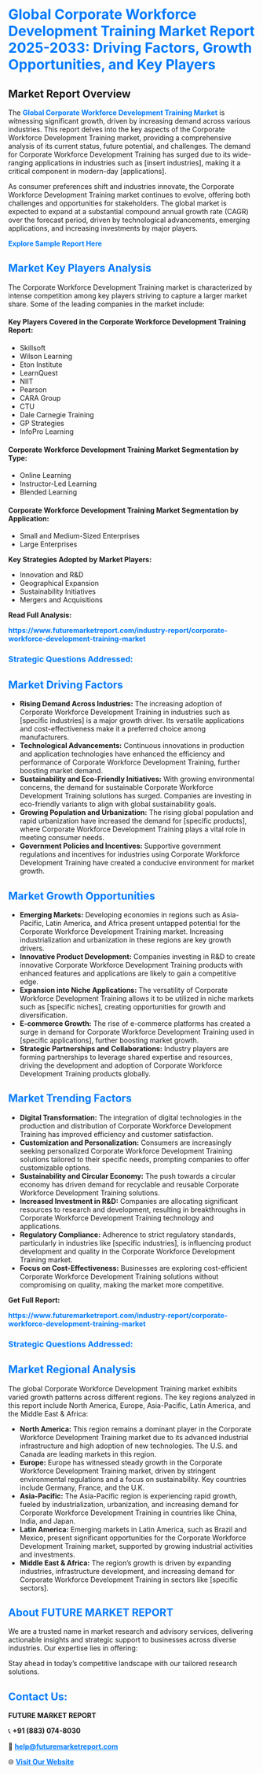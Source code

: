 <h1 style="color: #007BFF;">Global Corporate Workforce Development Training Market Report 2025-2033: Driving Factors, Growth Opportunities, and Key Players</h1>

<section id="overview">
<h2>Market Report Overview</h2>
<p>The <a href="https://www.futuremarketreport.com/industry-report/corporate-workforce-development-training-market" style="color: #007BFF; text-decoration: none;"><strong>Global Corporate Workforce Development Training Market</strong></a> is witnessing significant growth, driven by increasing demand across various industries. This report delves into the key aspects of the Corporate Workforce Development Training market, providing a comprehensive analysis of its current status, future potential, and challenges. The demand for Corporate Workforce Development Training has surged due to its wide-ranging applications in industries such as [insert industries], making it a critical component in modern-day [applications].</p>
<p>As consumer preferences shift and industries innovate, the Corporate Workforce Development Training market continues to evolve, offering both challenges and opportunities for stakeholders. The global market is expected to expand at a substantial compound annual growth rate (CAGR) over the forecast period, driven by technological advancements, emerging applications, and increasing investments by major players.</p>
</section>

<section id="overview">
<p><a href="https://www.futuremarketreport.com/request-sample/reportId=51258" style="color: #007BFF; text-decoration: none;"><strong>Explore Sample Report Here</strong></a></p>
</section>

<section id="key-players">
<h2 style="color: #007BFF;">Market Key Players Analysis</h2>
<p>The Corporate Workforce Development Training market is characterized by intense competition among key players striving to capture a larger market share. Some of the leading companies in the market include:</p>
<h4>Key Players Covered in the Corporate Workforce Development Training Report:</h4>
<ul><li>Skillsoft</li><li>Wilson Learning</li><li>Eton Institute</li><li>LearnQuest</li><li>NIIT</li><li>Pearson</li><li>CARA Group</li><li>CTU</li><li>Dale Carnegie Training</li><li>GP Strategies</li><li>InfoPro Learning</li></ul>
<h4>Corporate Workforce Development Training Market Segmentation by Type:</h4>
<ul><li>Online Learning</li><li>Instructor-Led Learning</li><li>Blended Learning</li></ul>

<h4>Corporate Workforce Development Training Market Segmentation by Application:</h4>
<ul><li>Small and Medium-Sized Enterprises</li><li>Large Enterprises</li></ul>
<p><strong>Key Strategies Adopted by Market Players:</strong></p>
<ul>
<li>Innovation and R&D</li>
<li>Geographical Expansion</li>
<li>Sustainability Initiatives</li>
<li>Mergers and Acquisitions</li>
</ul>
</section>

<section>
<p><strong>Read Full Analysis: </strong></p><a href="https://www.futuremarketreport.com/industry-report/corporate-workforce-development-training-market" style="color: #007BFF; text-decoration: none;"><strong>https://www.futuremarketreport.com/industry-report/corporate-workforce-development-training-market</strong></a>
<h3 style="color: #007BFF;">Strategic Questions Addressed:</h3>
</section>

<section id="driving-factors">
<h2 style="color: #007BFF;">Market Driving Factors</h2>
<ul>
<li><strong>Rising Demand Across Industries:</strong> The increasing adoption of Corporate Workforce Development Training in industries such as [specific industries] is a major growth driver. Its versatile applications and cost-effectiveness make it a preferred choice among manufacturers.</li>
<li><strong>Technological Advancements:</strong> Continuous innovations in production and application technologies have enhanced the efficiency and performance of Corporate Workforce Development Training, further boosting market demand.</li>
<li><strong>Sustainability and Eco-Friendly Initiatives:</strong> With growing environmental concerns, the demand for sustainable Corporate Workforce Development Training solutions has surged. Companies are investing in eco-friendly variants to align with global sustainability goals.</li>
<li><strong>Growing Population and Urbanization:</strong> The rising global population and rapid urbanization have increased the demand for [specific products], where Corporate Workforce Development Training plays a vital role in meeting consumer needs.</li>
<li><strong>Government Policies and Incentives:</strong> Supportive government regulations and incentives for industries using Corporate Workforce Development Training have created a conducive environment for market growth.</li>
</ul>
</section>

<section id="growth-opportunities">
<h2 style="color: #007BFF;">Market Growth Opportunities</h2>
<ul>
<li><strong>Emerging Markets:</strong> Developing economies in regions such as Asia-Pacific, Latin America, and Africa present untapped potential for the Corporate Workforce Development Training market. Increasing industrialization and urbanization in these regions are key growth drivers.</li>
<li><strong>Innovative Product Development:</strong> Companies investing in R&D to create innovative Corporate Workforce Development Training products with enhanced features and applications are likely to gain a competitive edge.</li>
<li><strong>Expansion into Niche Applications:</strong> The versatility of Corporate Workforce Development Training allows it to be utilized in niche markets such as [specific niches], creating opportunities for growth and diversification.</li>
<li><strong>E-commerce Growth:</strong> The rise of e-commerce platforms has created a surge in demand for Corporate Workforce Development Training used in [specific applications], further boosting market growth.</li>
<li><strong>Strategic Partnerships and Collaborations:</strong> Industry players are forming partnerships to leverage shared expertise and resources, driving the development and adoption of Corporate Workforce Development Training products globally.</li>
</ul>
</section>

<section id="trending-factors">
<h2 style="color: #007BFF;">Market Trending Factors</h2>
<ul>
<li><strong>Digital Transformation:</strong> The integration of digital technologies in the production and distribution of Corporate Workforce Development Training has improved efficiency and customer satisfaction.</li>
<li><strong>Customization and Personalization:</strong> Consumers are increasingly seeking personalized Corporate Workforce Development Training solutions tailored to their specific needs, prompting companies to offer customizable options.</li>
<li><strong>Sustainability and Circular Economy:</strong> The push towards a circular economy has driven demand for recyclable and reusable Corporate Workforce Development Training solutions.</li>
<li><strong>Increased Investment in R&D:</strong> Companies are allocating significant resources to research and development, resulting in breakthroughs in Corporate Workforce Development Training technology and applications.</li>
<li><strong>Regulatory Compliance:</strong> Adherence to strict regulatory standards, particularly in industries like [specific industries], is influencing product development and quality in the Corporate Workforce Development Training market.</li>
<li><strong>Focus on Cost-Effectiveness:</strong> Businesses are exploring cost-efficient Corporate Workforce Development Training solutions without compromising on quality, making the market more competitive.</li>
</ul>
</section>

<section>
<p><strong>Get Full Report: </strong></p><a href="https://www.futuremarketreport.com/industry-report/corporate-workforce-development-training-market" style="color: #007BFF; text-decoration: none;"><strong>https://www.futuremarketreport.com/industry-report/corporate-workforce-development-training-market</strong></a>
<h3 style="color: #007BFF;">Strategic Questions Addressed:</h3>
</section>


<section id="regional-analysis">
<h2 style="color: #007BFF;">Market Regional Analysis</h2>
<p>The global Corporate Workforce Development Training market exhibits varied growth patterns across different regions. The key regions analyzed in this report include North America, Europe, Asia-Pacific, Latin America, and the Middle East & Africa:</p>
<ul>
<li><strong>North America:</strong> This region remains a dominant player in the Corporate Workforce Development Training market due to its advanced industrial infrastructure and high adoption of new technologies. The U.S. and Canada are leading markets in this region.</li>
<li><strong>Europe:</strong> Europe has witnessed steady growth in the Corporate Workforce Development Training market, driven by stringent environmental regulations and a focus on sustainability. Key countries include Germany, France, and the U.K.</li>
<li><strong>Asia-Pacific:</strong> The Asia-Pacific region is experiencing rapid growth, fueled by industrialization, urbanization, and increasing demand for Corporate Workforce Development Training in countries like China, India, and Japan.</li>
<li><strong>Latin America:</strong> Emerging markets in Latin America, such as Brazil and Mexico, present significant opportunities for the Corporate Workforce Development Training market, supported by growing industrial activities and investments.</li>
<li><strong>Middle East & Africa:</strong> The region’s growth is driven by expanding industries, infrastructure development, and increasing demand for Corporate Workforce Development Training in sectors like [specific sectors].</li>
</ul>
</section>

<footer>
<h2 style="color: #007BFF;">About FUTURE MARKET REPORT</h2>
<p>We are a trusted name in market research and advisory services, delivering actionable insights and strategic support to businesses across diverse industries. Our expertise lies in offering:</p>

<p>Stay ahead in today’s competitive landscape with our tailored research solutions.</p>

<h2 style="color: #007BFF;">Contact Us:</h2>
<p><strong>FUTURE MARKET REPORT</strong></p>
<p>📞 <strong>+91 (883) 074-8030</strong></p>
<p>📧 <strong><a href="mailto:help@futuremarketreport.com" style="color: #007BFF;">help@futuremarketreport.com</a></strong></p>
<p>🌐 <strong><a href="https://www.futuremarketreport.com/" style="color: #007BFF;">Visit Our Website</a></strong></p>
</footer>